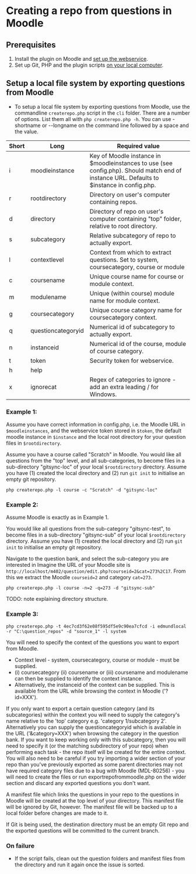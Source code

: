# Creating a repo from questions in Moodle

## Prerequisites

1. Install the plugin on Moodle and [set up the webservice](webservicesetup.md).
2. Set up Git, PHP and the plugin scripts [on your local computer](localsetup.md).

## Setup a local file system by exporting questions from Moodle

- To setup a local file system by exporting questions from Moodle, use the commandline `createrepo.php` script in the `cli` folder. There are a number of options. List them all with `php createrepo.php -h`. You can use -shortname or --longname on the command line followed by a space and the value.

|Short|Long|Required value|
|-|-|-|
|i|moodleinstance|Key of Moodle instance in $moodleinstances to use (see config.php). Should match end of instance URL. Defaults to $instance in config.php.|
|r|rootdirectory|Directory on user's computer containing repos.|
|d|directory|Directory of repo on user's computer containing "top" folder, relative to root directory.|
|s|subcategory|Relative subcategory of repo to actually export.|
|l|contextlevel|Context from which to extract questions. Set to system, coursecategory, course or module
|c|coursename|Unique course name for course or module context.
|m|modulename|Unique (within course) module name for module context.
|g|coursecategory|Unique course category name for coursecategory context.
|q|questioncategoryid|Numerical id of subcategory to actually export.
|n|instanceid|Numerical id of the course, module of course category.
|t|token|Security token for webservice.
|h|help|
|x|ignorecat|Regex of categories to ignore - add an extra leading / for Windows.

### Example 1:

Assume you have correct information in config.php, i.e. the Moodle URL in `$moodleinstances`, and the webservice token stored in `$token`, the default moodle instance in `$instance` and the local root directory for your question files in `$rootdirectory`.

Assume you have a course called "Scratch" in Moodle.  You would like all questions from the "top" level, and all sub-categories, to become files in a sub-directory "gitsync-loc" of your local `$rootdirectory` directory.  Assume you have (1) created the local directory and (2) run `git init` to initialise an empty git repository.

`php createrepo.php -l course -c "Scratch" -d "gitsync-loc" `

### Example 2:

Assume Moodle is exactly as in Example 1.

You would like all questions from the sub-category "gitsync-test", to become files in a sub-directory "gitsync-sub" of your local `$rootdirectory` directory.  Assume you have (1) created the local directory and (2) run `git init` to initialise an empty git repository.

Navigate to the question bank, and select the sub-category you are interested in 
Imagine the URL of your Moodle site is `http://localhost/m402/question/edit.php?courseid=2&cat=273%2C17`.
From this we extract the Moodle `courseid=2` and category `cat=273`.

`php createrepo.php -l course -n=2 -q=273 -d "gitsync-sub"`

TODO: note explaining directory structure.

### Example 3:

`php createrepo.php -t 4ec7cd3f62e08f595df5e9c90ea7cfcd -i edmundlocal -r "C:\question_repos" -d "source_1" -l system`

You will need to specify the context of the questions you want to export from Moodle.
- Context level - system, coursecategory, course or module - must be supplied.
- (i) coursecategory (ii) coursename or (iii) coursename and modulename can then be supplied to identify the context instance.
- Alternatively, the instanceid of the context can be supplied. This is available from the URL while browsing the context in Moodle ('?id=XXX').

If you only want to export a certain question category (and its subcategories) within the context you will need to supply the category's name relative to the 'top' category e.g. 'category 1/subcategory 2'. Alternatively you can supply the questioncategoryid which is available in the URL ('&category=XXX') when browsing the category in the question bank. If you want to keep working only with this subcategory, then you will need to specify it (or the matching subdirectory of your repo) when performing each task - the repo itself will be created for the entire context. You will also need to be careful if you try importing a wider section of your repo than you've previously exported as some parent directories may not have required category files due to a bug with Moodle (MDL-80256) - you will need to create the files or run exportrepofrommoodle.php on the wider section and discard any exported questions you don't want.

A manifest file which links the questions in your repo to the questions in Moodle will be created at the top level of your directory. This manifest file will be ignored by Git, however. The manifest file will be backed up to a local folder before changes are made to it.

If Git is being used, the destination directory must be an empty Git repo and the exported questions will be committed to the current branch.

### On failure
- If the script fails, clean out the question folders and manifest files from the directory and run it again once the issue is sorted.
